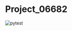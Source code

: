 # Project_06682
![pytest](https://github.com/kd1109/06-682-Project/actions/workflows/pytest.yml/badge.svg)
